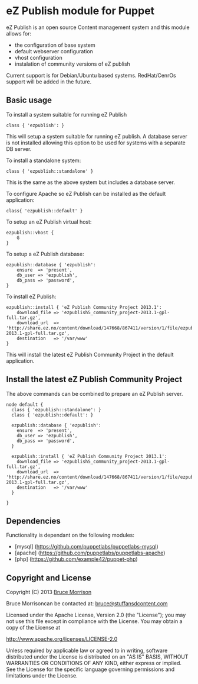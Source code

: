eZ Publish module for Puppet
===========================
eZ Publish is an open source Content management system and this module allows
for: 
- the configuration of base system
- default webserver configuration
- vhost configuration
- instalation of community versions of eZ publish

Current support is for Debian/Ubuntu based systems.  RedHat/CenrOs support will
be added in the future.

Basic usage
-----------
To install a system suitable for running eZ Publish

    class { 'ezpublish': }

This will setup a system suitable for running eZ publish.  A database server is
not installed allowing this option to be used for systems with a separate DB
server.

To install a standalone system: 

    class { 'ezpublish::standalone' }

This is the same as the above system but includes a database server.


To configure Apache so eZ Publish can be installed as the default application: 

    class{ 'ezpublish::default' }

To setup an eZ Publish virtual host:

    ezpublish::vhost {
        G
    }

To setup a eZ Publish database:

    ezpublish::database { 'ezpublish':
        ensure  => 'present',
        db_user => 'ezpublish',
        db_pass => 'password',
    }

To install eZ Publish:

    ezpublish::install { 'eZ Publish Community Project 2013.1':
        download_file => 'ezpublish5_community_project-2013.1-gpl-full.tar.gz',
        download_url  => 'http://share.ez.no/content/download/147668/867411/version/1/file/ezpublish5_community_project-2013.1-gpl-full.tar.gz',
        destination   => '/var/www'
    }

This will install the latest eZ Publish Community Project in the default application.

Install the latest eZ Publish Community Project
-----------------------------------------------
The above commands can be combined to prepare an eZ Publish server.

    node default {
      class { 'ezpublish::standalone': }
      class { 'ezpublish::default': }

      ezpublish::database { 'ezpublish':
        ensure  => 'present',
        db_user => 'ezpublish',
        db_pass => 'password',
      }

      ezpublish::install { 'eZ Publish Community Project 2013.1':
        download_file => 'ezpublish5_community_project-2013.1-gpl-full.tar.gz',
        download_url  => 'http://share.ez.no/content/download/147668/867411/version/1/file/ezpublish5_community_project-2013.1-gpl-full.tar.gz',
        destination   => '/var/www'
      }

    }

Dependencies
------------
Functionality is dependant on the following modules:

- [mysql] (https://github.com/puppetlabs/puppetlabs-mysql)
- [apache] (https://github.com/puppetlabs/puppetlabs-apache)
- [php] (https://github.com/example42/puppet-php)

Copyright and License
---------------------

Copyright (C) 2013 [Bruce Morrison](http://www.stuffandcontent.com/)

Bruce Morrisoncan be contacted at: bruce@stuffansdcontent.com

Licensed under the Apache License, Version 2.0 (the "License");
you may not use this file except in compliance with the License.
You may obtain a copy of the License at

  http://www.apache.org/licenses/LICENSE-2.0

Unless required by applicable law or agreed to in writing, software
distributed under the License is distributed on an "AS IS" BASIS,
WITHOUT WARRANTIES OR CONDITIONS OF ANY KIND, either express or implied.
See the License for the specific language governing permissions and
limitations under the License.
